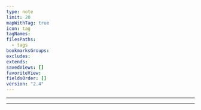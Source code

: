 ```yaml
---
type: note
limit: 20
mapWithTag: true
icon: tag
tagNames: 
filesPaths:
  - tags
bookmarksGroups: 
excludes: 
extends: 
savedViews: []
favoriteView: 
fieldsOrder: []
version: "2.4"
---
```

---
---